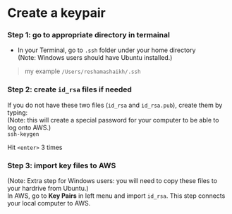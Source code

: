 # Create a keypair  

### Step 1:  go to appropriate directory in termainal
* In your Terminal, go to `.ssh` folder under your home directory  
(Note:  Windows users should have Ubuntu installed.)  
>my example
`/Users/reshamashaikh/.ssh`

### Step 2:  create `id_rsa` files if needed
If you do not have these two files (`id_rsa` and `id_rsa.pub`), create them by typing:  
(Note:  this will create a special password for your computer to be able to log onto AWS.)  
`ssh-keygen`

Hit `<enter>` 3 times

### Step 3:  import key files to AWS
(Note:  Extra step for Windows users:  you will need to copy these files to your hardrive from Ubuntu.)  
In AWS, go to **Key Pairs** in left menu and import `id_rsa`.  This step connects your local computer to AWS.  

 
